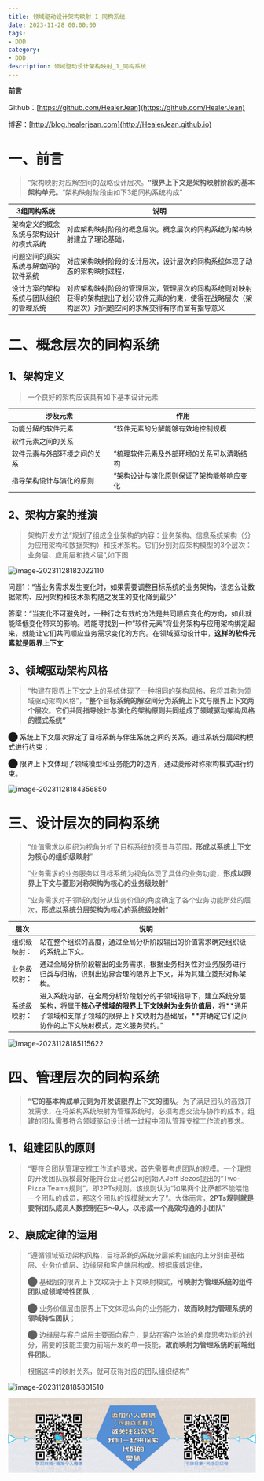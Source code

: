 ```yaml
---
title: 领域驱动设计架构映射_1_同构系统
date: 2023-11-28 00:00:00
tags: 
- DDD
category: 
- DDD
description: 领域驱动设计架构映射_1_同构系统
---
```


**前言**     

 Github：[https://github.com/HealerJean](https://github.com/HealerJean)         

 博客：[http://blog.healerjean.com](http://HealerJean.github.io)          



# 一、前言

> “架构映射对应解空间的战略设计层次。**“限界上下文是架构映射阶段的基本架构单元。**“架构映射阶段由如下3组同构系统构成”

| 3组同构系统                            | 说明                                                         |
| -------------------------------------- | ------------------------------------------------------------ |
| 架构定义的概念系统与架构设计的模式系统 | 对应架构映射阶段的概念层次。概念层次的同构系统为架构映射建立了理论基础， |
| 问题空间的真实系统与解空间的软件系统   | 对应架构映射阶段的设计层次，设计层次的同构系统体现了动态的架构映射过程， |
| 设计方案的架构系统与团队组织的管理系统 | 对应架构映射阶段的管理层次，管理层次的同构系统则对映射获得的架构提出了划分软件元素的约束，使得在战略层次（架构层次）对问题空间的求解变得有序而富有指导意义 |



# 二、概念层次的同构系统

## 1、架构定义

> 一个良好的架构应该具有如下基本设计元素

| 涉及元素                     | 作用                                      |
| ---------------------------- | ----------------------------------------- |
| 功能分解的软件元素           | “软件元素的分解能够有效地控制规模         |
| 软件元素之间的关系           |                                           |
| 软件元素与外部环境之间的关系 | “梳理软件元素及外部环境的关系可以清晰结构 |
| 指导架构设计与演化的原则     | “架构设计与演化原则保证了架构能够响应变化 |



## 2、架构方案的推演

> 架构开发方法“规划了组成企业架构的内容：业务架构、信息系统架构（分为应用架构和数据架构）和技术架构。它们分别对应架构模型的3个层次：业务层、应用层和技术层”,如下图
>





![image-20231128182022110](/Users/healerjean/Desktop/HealerJean/HCode/HealerJean.github.io/blogImages/image-20231128182022110.png)



问题1：“当业务需求发生变化时，如果需要调整目标系统的业务架构，该怎么让数据架构、应用架构和技术架构随之发生的变化降到最少”    

答案：“当变化不可避免时，一种行之有效的方法是共同顺应变化的方向，如此就能降低变化带来的影响。若能寻找到一种“软件元素”将业务架构与应用架构绑定起来，就能让它们共同顺应业务需求变化的方向。在领域驱动设计中，**这样的软件元素就是限界上下文**



## 3、领域驱动架构风格

> “构建在限界上下文之上的系统体现了一种相同的架构风格，我将其称为领域驱动架构风格”，“**整个目标系统的解空间分为系统上下文与限界上下文两个层次**。**它们共同指导设计与演化的架构原则共同组成了领域驱动架构风格的模式系统”**    

⬤ 系统上下文层次界定了目标系统与伴生系统之间的关系，通过系统分层架构模式进行约束；        

⬤ 限界上下文体现了领域模型和业务能力的边界，通过菱形对称架构模式进行约束。    

![image-20231128184356850](/Users/healerjean/Desktop/HealerJean/HCode/HealerJean.github.io/blogImages/image-20231128184356850.png)



# 三、设计层次的同构系统

> “价值需求以组织为视角分析了目标系统的愿景与范围，**形成以系统上下文为核心的组织级映射**”       
>
> “业务需求的业务服务以目标系统为视角体现了具体的业务功能，**形成以限界上下文与菱形对称架构为核心的业务级映射**”        
>
> “业务需求对子领域的划分从业务价值的角度确定了各个业务功能所处的层次，**形成以系统分层架构为核心的系统级映射**”
>

| 层次         | 说明                                                         |
| ------------ | ------------------------------------------------------------ |
| 组织级映射： | 站在整个组织的高度，通过全局分析阶段输出的价值需求确定组织级的系统上下文。 |
| 业务级映射： | 通过全局分析阶段输出的业务需求，根据业务相关性对业务服务进行归类与归纳，识别出边界合理的限界上下文，并为其建立菱形对称架构。 |
| 系统级映射： | 进入系统内部，在全局分析阶段划分的子领域指导下，建立系统分层架构，将属于**核心子领域的限界上下文映射为业务价值层**，将**通用子领域和支撑子领域的限界上下文映射为基础层，**并确定它们之间协作的上下文映射模式，定义服务契约。” |

![image-20231128185115622](/Users/healerjean/Desktop/HealerJean/HCode/HealerJean.github.io/blogImages/image-20231128185115622.png)

# 四、管理层次的同构系统

> **“它的基本构成单元则为开发该限界上下文的团队**。为了满足团队的高效开发需求，在将架构系统映射为管理系统时，必须考虑交流与协作的成本，组建的团队需要符合领域驱动设计统一过程中团队管理支撑工作流的要求。

## 1、组建团队的原则

> “要符合团队管理支撑工作流的要求，首先需要考虑团队的规模。一个理想的开发团队规模最好能符合亚马逊公司创始人Jeff Bezos提出的“Two-Pizza Teams规则”，即2PTs规则。该规则认为“如果两个比萨都不能喂饱一个团队的成员，那这个团队的规模就太大了”。大体而言，**2PTs规则就是要将团队成员人数控制在5～9人，以形成一个高效沟通的小团队**”
>



## 2、康威定律的运用

> “遵循领域驱动架构风格，目标系统的系统分层架构自底向上分别由基础层、业务价值层、边缘层和客户端层构成。根据康威定律，     
>
> ⬤ 基础层的限界上下文取决于上下文映射模式，**可映射为管理系统的组件团队或领域特性团队**；    
>
> ⬤ 业务价值层由限界上下文体现纵向的业务能力，**故而映射为管理系统的领域特性团队**；      
>
> ⬤ 边缘层与客户端层主要面向客户，是站在客户体验的角度思考功能的划分，需要的技能主要为前端开发的单一技能，**故而映射为管理系统的前端组件团队**。    
>
> 根据这样的映射关系，就可获得对应的团队组织结构”



![image-20231128185801510](/Users/healerjean/Desktop/HealerJean/HCode/HealerJean.github.io/blogImages/image-20231128185801510.png)







![ContactAuthor](https://raw.githubusercontent.com/HealerJean/HealerJean.github.io/master/assets/img/artical_bottom.jpg)



<!-- Gitalk 评论 start  -->

<link rel="stylesheet" href="https://unpkg.com/gitalk/dist/gitalk.css">

<script src="https://unpkg.com/gitalk@latest/dist/gitalk.min.js"></script> 
<div id="gitalk-container"></div>    
 <script type="text/javascript">
    var gitalk = new Gitalk({
		clientID: `1d164cd85549874d0e3a`,
		clientSecret: `527c3d223d1e6608953e835b547061037d140355`,
		repo: `HealerJean.github.io`,
		owner: 'HealerJean',
		admin: ['HealerJean'],
		id: 'FrL29HbgsRUEuNpY',
    });
    gitalk.render('gitalk-container');
</script> 




<!-- Gitalk end -->



